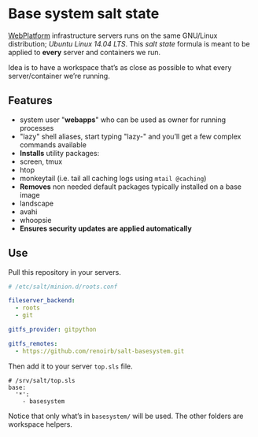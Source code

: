 # Base system salt state

[WebPlatform][wpd] infrastructure servers runs on the same GNU/Linux distribution; *Ubuntu Linux 14.04 LTS*.
This *salt state* formula is meant to be applied to **every** server and containers we run.

Idea is to have a workspace that’s as close as possible to what every server/container we’re running.



## Features

* system user "**webapps**" who can be used as owner for running processes
* "lazy" shell aliases, start typing "lazy-" and you’ll get a few complex commands available
* **Installs** utility packages:
 * screen, tmux
 * htop
 * monkeytail (i.e. tail all caching logs using `mtail @caching`)
* **Removes** non needed default packages typically installed on a base image
 * landscape
 * avahi
 * whoopsie
* **Ensures security updates are applied automatically**



## Use

Pull this repository in your servers.


```yaml
# /etc/salt/minion.d/roots.conf

fileserver_backend:
  - roots
  - git

gitfs_provider: gitpython

gitfs_remotes:
  - https://github.com/renoirb/salt-basesystem.git
```

Then add it to your server `top.sls` file.

```
# /srv/salt/top.sls
base:
  '*':
    - basesystem
```

Notice that only what’s in `basesystem/` will be used.
The other folders are workspace helpers.

  [wpd]: https://www.webplatform.org/
